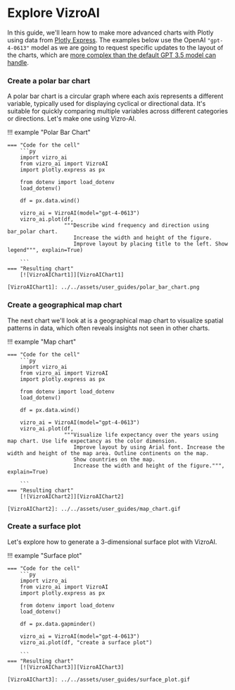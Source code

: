 # Explore VizroAI

In this guide, we'll learn how to make more advanced charts with Plotly using data from [Plotly Express](https://plotly.com/python-api-reference/generated/plotly.express.data.html). The examples below use the OpenAI `"gpt-4-0613"` model as we are going to request specific updates to the layout of the charts, which are [more complex than the default GPT 3.5 model can handle](./customize-vizro-ai.md).

### Create a polar bar chart

A polar bar chart is a circular graph where each axis represents a different variable, typically used for displaying cyclical or directional data.
It's suitable for quickly comparing multiple variables across different categories or directions. Let's make one using Vizro-AI.


!!! example "Polar Bar Chart"

    === "Code for the cell"
        ```py
        import vizro_ai
        from vizro_ai import VizroAI
        import plotly.express as px

        from dotenv import load_dotenv
        load_dotenv()

        df = px.data.wind()

        vizro_ai = VizroAI(model="gpt-4-0613")
        vizro_ai.plot(df,
                      """Describe wind frequency and direction using bar_polar chart.
                         Increase the width and height of the figure.
                         Improve layout by placing title to the left. Show legend""", explain=True)

        ```
    === "Resulting chart"
        [![VizroAIChart1]][VizroAIChart1]

    [VizroAIChart1]: ../../assets/user_guides/polar_bar_chart.png


### Create a geographical map chart

The next chart we'll look at is a geographical map chart to visualize spatial patterns in data, which often reveals insights not seen in other charts.

!!! example "Map chart"

    === "Code for the cell"
        ```py
        import vizro_ai
        from vizro_ai import VizroAI
        import plotly.express as px

        from dotenv import load_dotenv
        load_dotenv()

        df = px.data.wind()

        vizro_ai = VizroAI(model="gpt-4-0613")
        vizro_ai.plot(df,
                      """Visualize life expectancy over the years using map chart. Use life expectancy as the color dimension.
                         Improve layout by using Arial font. Increase the width and height of the map area. Outline continents on the map.
                         Show countries on the map.
                         Increase the width and height of the figure.""", explain=True)

        ```
    === "Resulting chart"
        [![VizroAIChart2]][VizroAIChart2]

    [VizroAIChart2]: ../../assets/user_guides/map_chart.gif


### Create a surface plot

Let's explore how to generate a 3-dimensional surface plot with VizroAI.

!!! example "Surface plot"

    === "Code for the cell"
        ```py
        import vizro_ai
        from vizro_ai import VizroAI
        import plotly.express as px

        from dotenv import load_dotenv
        load_dotenv()

        df = px.data.gapminder()

        vizro_ai = VizroAI(model="gpt-4-0613")
        vizro_ai.plot(df, "create a surface plot")

        ```
    === "Resulting chart"
        [![VizroAIChart3]][VizroAIChart3]

    [VizroAIChart3]: ../../assets/user_guides/surface_plot.gif
